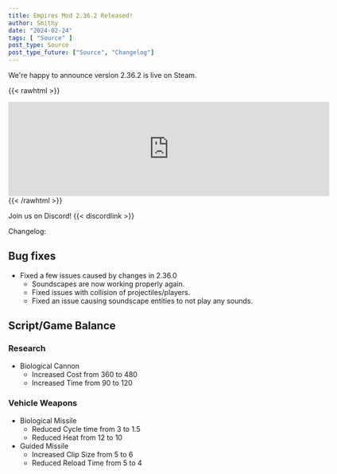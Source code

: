 ```yaml
---
title: Empires Mod 2.36.2 Released!
author: Smithy
date: "2024-02-24"
tags: [ "Source" ]
post_type: Source
post_type_future: ["Source", "Changelog"]
---
```



We're happy to announce version 2.36.2 is live on Steam.

{{< rawhtml >}}
<iframe src="https://store.steampowered.com/widget/17740/" frameborder="0" width="646" height="190"></iframe>
{{< /rawhtml >}}

Join us on Discord! {{< discordlink >}}

Changelog:

## Bug fixes
- Fixed a few issues caused by changes in 2.36.0
	- Soundscapes are now working properly again.
	- Fixed issues with collision of projectiles/players.
	- Fixed an issue causing soundscape entities to not play any sounds.

## Script/Game Balance
### Research
- Biological Cannon
	- Increased Cost from 360 to 480
	- Increased Time from 90 to 120
### Vehicle Weapons
- Biological Missile
	- Reduced Cycle time from 3 to 1.5	
	- Reduced Heat from 12 to 10
- Guided Missile
	- Increased Clip Size from 5 to 6
	- Reduced Reload Time from 5 to 4